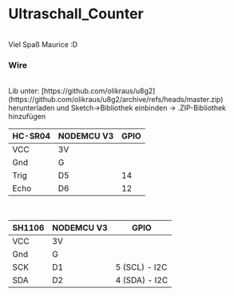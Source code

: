 # Ultraschall_Counter
<br>
Viel Spaß Maurice :D
<br>
<h3> Wire </h3>
<br> 
Lib unter: [https://github.com/olikraus/u8g2](https://github.com/olikraus/u8g2/archive/refs/heads/master.zip) herunterladen und Sketch->Bibliothek einbinden -> .ZIP-Bibliothek hinzufügen

| HC-SR04  | NODEMCU V3 | GPIO |
| --- | --- | --- |
| VCC  | 3V | |
| Gnd  | G | |
| Trig  | D5 | 14 |
| Echo  | D6 | 12 |

<br>

| SH1106  | NODEMCU V3 | GPIO |
| --- | --- | --- |
| VCC  | 3V | |
| Gnd  | G | |
| SCK  | D1 | 5 (SCL) - I2C |
| SDA  | D2 | 4 (SDA) - I2C |
